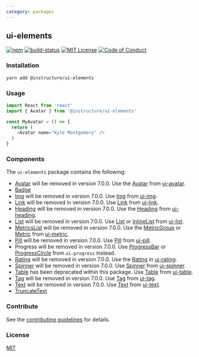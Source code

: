 ```yaml
---
category: packages
---
```


## ui-elements

[![npm][npm]][npm-url]
[![build-status][build-status]][build-status-url]
[![MIT License][license-badge]][LICENSE]
[![Code of Conduct][coc-badge]][coc]


### Installation

```sh
yarn add @instructure/ui-elements
```

### Usage

```js
import React from 'react'
import { Avatar } from '@instructure/ui-elements'

const MyAvatar = () => {
  return (
    <Avatar name="Kyle Montgomery" />
  )
}
```

### Components
The `ui-elements` package contains the following:
- [Avatar](#DeprecatedAvatar) will be removed in version 7.0.0. Use the [Avatar](#Avatar) from [ui-avatar](#ui-avatar).
- [Badge](#Badge)
- [Img](#DeprecatedImg) will be removed in version 7.0.0. Use [Img](#Img) from [ui-img](#ui-img).
- [Link](#DeprecatedLink) will be removed in version 7.0.0. Use [Link](#Link) from [ui-link](#ui-link).
- [Heading](#DeprecatedHeading) will be removed in version 7.0.0. Use the [Heading](#Heading) from [ui-heading](#ui-heading).
- [List](#DeprecatedList) will be removed in version 7.0.0. Use [List](#List) or [InlineList](#InlineList) from [ui-list](#ui-list).
- [MetricsList](#DeprecatedMetricsList) will be removed in version 7.0.0. Use the [MetricGroup](#MetricGroup) or [Metric](#Metric) from [ui-metric](#ui-metric).
- [Pill](#DeprecatedPill) will be removed in version 7.0.0. Use [Pill](#Pill) from [ui-pill](#ui-pill).
- Progress will be removed in version 7.0.0. Use [ProgressBar](#ProgressBar) or [ProgressCircle](#ProgressCircle) from `ui-progress` instead.
- [Rating](#DeprecatedRating) will be removed in version 7.0.0. Use the [Rating](#Rating) in [ui-rating](#ui-rating).
- [Spinner](#DeprecatedSpinner) will be removed in version 7.0.0. Use [Spinner](#Spinner) from [ui-spinner](#ui-spinner).
- [Table](#DeprecatedTable) has been deprecated within this package. Use [Table](#Table) from [ui-table](#ui-table).
- [Tag](#DeprecatedTag) will be removed in version 7.0.0. Use [Tag](#Tag) from [ui-tag](#ui-tag).
- [Text](#DeprecatedText) will be removed in version 7.0.0. Use [Text](#Text) from [ui-text](#ui-text).
- [TruncateText](#TruncateText)


### Contribute

See the [contributing guidelines](#contributing) for details.

### License

[MIT](LICENSE)

[npm]: https://img.shields.io/npm/v/@instructure/ui-elements.svg
[npm-url]: https://npmjs.com/package/@instructure/ui-elements

[build-status]: https://travis-ci.org/instructure/instructure-ui.svg?branch=master
[build-status-url]: https://travis-ci.org/instructure/instructure-ui "Travis CI"

[license-badge]: https://img.shields.io/npm/l/instructure-ui.svg?style=flat-square
[license]: https://github.com/instructure/instructure-ui/blob/master/LICENSE

[coc-badge]: https://img.shields.io/badge/code%20of-conduct-ff69b4.svg?style=flat-square
[coc]: https://github.com/instructure/instructure-ui/blob/master/CODE_OF_CONDUCT.md
